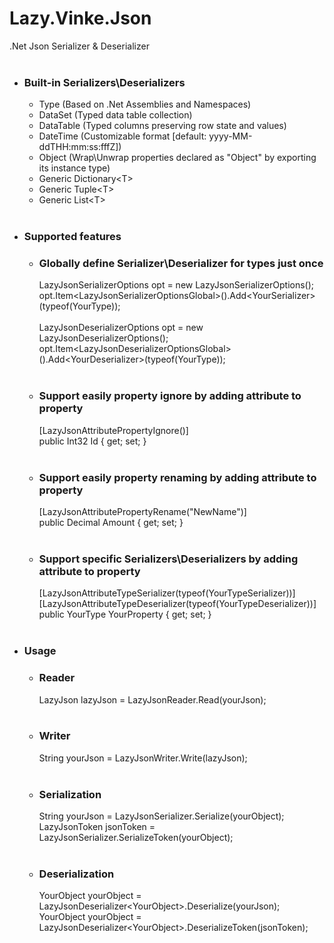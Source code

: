 
# Lazy.Vinke.Json
.Net Json Serializer & Deserializer<br>
<br>
- ### Built-in Serializers\Deserializers
  - Type (Based on .Net Assemblies and Namespaces)
  - DataSet (Typed data table collection)
  - DataTable (Typed columns preserving row state and values)
  - DateTime (Customizable format [default: yyyy-MM-ddTHH:mm:ss:fffZ])
  - Object (Wrap\Unwrap properties declared as "Object" by exporting its instance type)
  - Generic Dictionary\<T\>
  - Generic Tuple\<T\>
  - Generic List\<T\>
  <br>
- ### Supported features
  - ### Globally define Serializer\Deserializer for types just once
    LazyJsonSerializerOptions opt = new LazyJsonSerializerOptions();<br>
    opt.Item\<LazyJsonSerializerOptionsGlobal\>().Add\<YourSerializer\>(typeof(YourType));<br>
    <br>
    LazyJsonDeserializerOptions opt = new LazyJsonDeserializerOptions();<br>
    opt.Item\<LazyJsonDeserializerOptionsGlobal\>().Add\<YourDeserializer\>(typeof(YourType));<br>
    <br>
  - ### Support easily property ignore by adding attribute to property
    [LazyJsonAttributePropertyIgnore()]<br>
    public Int32 Id { get; set; }<br>
    <br>
  - ### Support easily property renaming by adding attribute to property
    [LazyJsonAttributePropertyRename("NewName")]<br>
    public Decimal Amount { get; set; }<br>
    <br>
  - ### Support specific Serializers\Deserializers by adding attribute to property
    [LazyJsonAttributeTypeSerializer(typeof(YourTypeSerializer))]<br>
    [LazyJsonAttributeTypeDeserializer(typeof(YourTypeDeserializer))]<br>
    public YourType YourProperty { get; set; }<br>
  <br>
- ### Usage
  - ### Reader
    LazyJson lazyJson = LazyJsonReader.Read(yourJson);<br>
    <br>
  - ### Writer
    String yourJson = LazyJsonWriter.Write(lazyJson);<br>
    <br>
  - ### Serialization
    String yourJson = LazyJsonSerializer.Serialize(yourObject);<br>
    LazyJsonToken jsonToken = LazyJsonSerializer.SerializeToken(yourObject);<br>
    <br>
  - ### Deserialization
    YourObject yourObject = LazyJsonDeserializer\<YourObject\>.Deserialize(yourJson);<br>
    YourObject yourObject = LazyJsonDeserializer\<YourObject\>.DeserializeToken(jsonToken);<br>
    <br>
